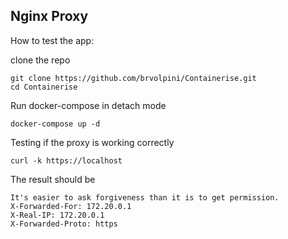 ## Nginx Proxy

How to test the app:

clone the repo

    git clone https://github.com/brvolpini/Containerise.git
    cd Containerise

Run docker-compose in detach mode

```
docker-compose up -d
```

Testing if the proxy is working correctly

``` 
curl -k https://localhost
```

The result should be
``` 
It's easier to ask forgiveness than it is to get permission.
X-Forwarded-For: 172.20.0.1
X-Real-IP: 172.20.0.1
X-Forwarded-Proto: https
```
